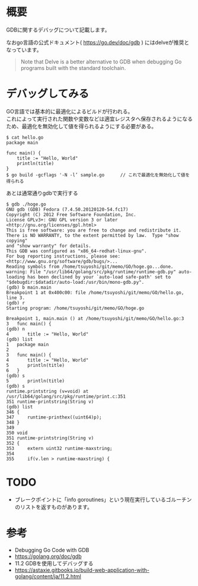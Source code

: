 # 概要
GDBに関するデバッグについて記載します。

なおgo言語の公式ドキュメント( https://go.dev/doc/gdb ) にはdelveが推奨となっています。
> Note that Delve is a better alternative to GDB when debugging Go programs built with the standard toolchain.

# デバッグしてみる
GO言語では基本的に最適化によるビルドが行われる。  
これによって実行された関数や変数などは適宜レジスタへ保存されるようになるため、最適化を無効化して値を得られるようにする必要がある。
```
$ cat hello.go 
package main

func main() {
    title := "Hello, World"
    println(title)
}
$ go build -gcflags '-N -l’ sample.go      // これで最適化を無効化して値を得られる
```

あとは通常通りgdbで実行する
```
$ gdb ./hoge.go 
GNU gdb (GDB) Fedora (7.4.50.20120120-54.fc17)
Copyright (C) 2012 Free Software Foundation, Inc.
License GPLv3+: GNU GPL version 3 or later <http://gnu.org/licenses/gpl.html>
This is free software: you are free to change and redistribute it.
There is NO WARRANTY, to the extent permitted by law.  Type "show copying"
and "show warranty" for details.
This GDB was configured as "x86_64-redhat-linux-gnu".
For bug reporting instructions, please see:
<http://www.gnu.org/software/gdb/bugs/>...
Reading symbols from /home/tsuyoshi/git/memo/GO/hoge.go...done.
warning: File "/usr/lib64/golang/src/pkg/runtime/runtime-gdb.py" auto-loading has been declined by your `auto-load safe-path' set to "$debugdir:$datadir/auto-load:/usr/bin/mono-gdb.py".
(gdb) b main.main
Breakpoint 1 at 0x400c00: file /home/tsuyoshi/git/memo/GO/hello.go, line 3.
(gdb) r
Starting program: /home/tsuyoshi/git/memo/GO/hoge.go 

Breakpoint 1, main.main () at /home/tsuyoshi/git/memo/GO/hello.go:3
3	func main() {
(gdb) n
4	    title := "Hello, World"
(gdb) list
1	package main
2	
3	func main() {
4	    title := "Hello, World"
5	    println(title)
6	}
(gdb) s
5	    println(title)
(gdb) s
runtime.printstring (v=void) at /usr/lib64/golang/src/pkg/runtime/print.c:351
351	runtime·printstring(String v)
(gdb) list
346	{
347		runtime·printhex((uint64)p);
348	}
349	
350	void
351	runtime·printstring(String v)
352	{
353		extern uint32 runtime·maxstring;
354	
355		if(v.len > runtime·maxstring) {
```

# TODO
- ブレークポイントに「info goroutines」という現在実行しているゴルーチンのリストを返すものがあります。

# 参考
- Debugging Go Code with GDB
 - https://golang.org/doc/gdb
- 11.2 GDBを使用してデバッグする
 - https://astaxie.gitbooks.io/build-web-application-with-golang/content/ja/11.2.html
